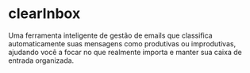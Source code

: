 # clearInbox
Uma ferramenta inteligente de gestão de emails que classifica automaticamente suas mensagens como produtivas ou improdutivas, ajudando você a focar no que realmente importa e manter sua caixa de entrada organizada.
